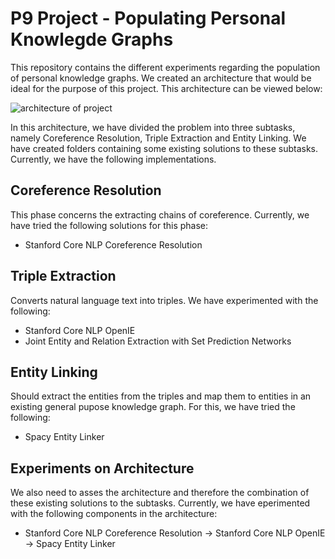 # P9 Project - Populating Personal Knowlegde Graphs

This repository contains the different experiments regarding the population of personal knowledge graphs. We created an architecture that would be ideal for the purpose of this project. This architecture can be viewed below:

![architecture of project](https://github.com/abiram98/P9/blob/main/arch.png?raw=true)

In this architecture, we have divided the problem into three subtasks, namely Coreference Resolution, Triple Extraction and Entity Linking. We have created folders containing some existing solutions to these subtasks. Currently, we have the following implementations.

## Coreference Resolution

This phase concerns the extracting chains of coreference. Currently, we have tried the following solutions for this phase:

- Stanford Core NLP Coreference Resolution

## Triple Extraction

Converts natural language text into triples. We have experimented with the following:

- Stanford Core NLP OpenIE
- Joint Entity and Relation Extraction with Set Prediction Networks

## Entity Linking

Should extract the entities from the triples and map them to entities in an existing general pupose knowledge graph. For this, we have tried the following:

- Spacy Entity Linker

## Experiments on Architecture

We also need to asses the architecture and therefore the combination of these existing solutions to the subtasks. Currently, we have eperimented with the following components in the architecture:

- Stanford Core NLP Coreference Resolution -> Stanford Core NLP OpenIE -> Spacy Entity Linker
